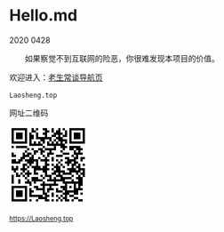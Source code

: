 Hello.md
==========
2020 0428


　　如果察觉不到互联网的险恶，你很难发现本项目的价值。


欢迎进入：[老生常谈导航页](https://Laosheng.top)

	Laosheng.top


网址二维码

![网址二维码图片载入中](./hello2index.gif)

<small>https://Laosheng.top</small>
